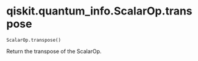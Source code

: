 # qiskit.quantum\_info.ScalarOp.transpose

`ScalarOp.transpose()`

Return the transpose of the ScalarOp.
